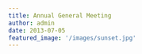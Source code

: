 ```yaml
---
title: Annual General Meeting
author: admin
date: 2013-07-05
featured_image: '/images/sunset.jpg'
---
```

